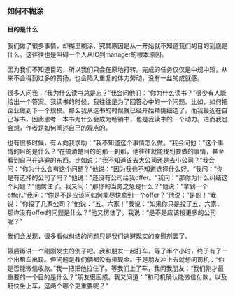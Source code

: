 ### 如何不糊涂


#### 目的是什么

我们做了很多事情，却糊里糊涂，究其原因是从一开始就不知道我们的目的到底是什么。这往往也是阻碍一个人从IC到manager的根本原因。

因为我们不知道目的，所以我们只会在原地打转。完成的任务仅仅是中规中矩，从来不会得到过多的赞扬，也会陷入重复的体力劳动，没有一丝的成就感。

很多人问我：“我为什么读书总是忘？”我会问他们：“你为什么读书？”很少有人能给出一个答案。我读书的时候，我往往是为了回答心中的一个问题。比如，如何把企业做到下一个规模。那么我从选书的时候就已经开始精挑细选了。而我最近在自己写书，因此思考一本书为什么会成为畅销书，也是我读书的一个动力。进而我也会想，作者是如何阐述自己的观点的。

也有很多时候，有人向我求助：”我不知道这个事情怎么做。“我会问他：”这个事情的目的是什么？“在搞清楚目的的那一刹那，他往往就能找到要做的事情，甚至看到自己在逃避的东西。比如说：“我不知道该去大公司还是去小公司？”我会问：“你为什么会有这个问题？”他说：”因为我也不知道选择什么好。“我问：”你是有选择的公司了吗？“他说：”还没有公司给我offer。“我问：”那你为什么纠结这个问题？“他愣住了。我又问：”那你的当务之急是什么？“他说：“拿到一个offer。”我问：“你是不是应该问如何能尽快拿到一个offer？”他说：”是的！“我说：”你投了几家公司？“他说：“五、六家！”我说：“如果你只是投了五、六家，那你没有offer的问题是什么？”他又愣住了。我说：“是不是应该投更多的公司呢？”

我们会发现，很多看似纠结的问题只是我们逃避现实的安慰剂罢了。

最后再讲一个刚刚发生的例子吧。我和朋友一起打车，等了半个小时，终于有了一个出租车出现。但问题是我们俩都没有带现金。于是朋友冲上去就想问司机：“你是否能微信收款。”我一把把他拉住了。等我们上了车，我问我朋友：“我们刚才最重要的一个目的是什么？”朋友很困惑。我又问道：”和司机确认能微信付款，以及赶快坐上车，这两个哪个更重要呢？“
